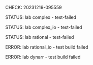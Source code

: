 CHECK: 20231219-095559
STATUS: lab complex - test-failed
STATUS: lab complex_io - test-failed
STATUS: lab rational - test-failed
ERROR: lab rational_io - test build failed
ERROR: lab dynarr - test build failed
